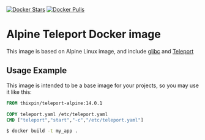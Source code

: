 [![Docker Stars](https://img.shields.io/docker/stars/thixpin/teleport-alpine.svg?style=flat-square)](https://hub.docker.com/r/thixpin/teleport-alpine/)
[![Docker Pulls](https://img.shields.io/docker/pulls/thixpin/teleport-alpine.svg?style=flat-square)](https://hub.docker.com/r/thixpin/teleport-alpine/)


Alpine Teleport Docker image
=========================================

This image is based on Alpine Linux image, and include [glibc](https://www.gnu.org/software/libc/) and [Teleport](https://github.com/gravitational/teleport)


Usage Example
-------------

This image is intended to be a base image for your projects, so you may use it like this:

```Dockerfile
FROM thixpin/teleport-alpine:14.0.1

COPY teleport.yaml /etc/teleport.yaml
CMD ["teleport","start","-c","/etc/teleport.yaml"]

```

```sh
$ docker build -t my_app .
```
